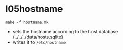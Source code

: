 # I05hostname

```
make -f hostname.mk
```

* sets the hostname according to the host database (../../../data/hosts.sqlite)
* writes it to `/etc/hostname`


